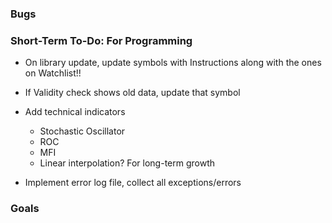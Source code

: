 ﻿### Bugs


### Short-Term To-Do: For Programming

- On library update, update symbols with Instructions along with the ones on Watchlist!!

- If Validity check shows old data, update that symbol
  

- Add technical indicators
  - Stochastic Oscillator
  - ROC
  - MFI
  - Linear interpolation? For long-term growth

- Implement error log file, collect all exceptions/errors



### Goals